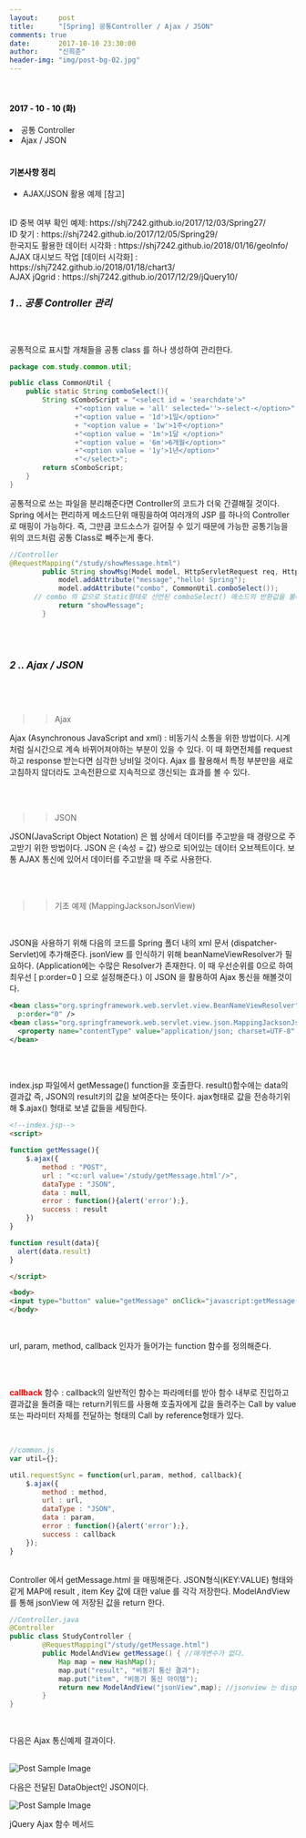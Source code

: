 ```yaml
---
layout:     post
title:      "[Spring] 공통Controller / Ajax / JSON"
comments: true
date:       2017-10-10 23:30:00
author:     "신희준"
header-img: "img/post-bg-02.jpg"
---
```


<head>
 <meta property="og:type" content="website">
 <meta property="og:title" content="스프링 (Spring) Controller , AJAX , JSON">
 <meta property="og:description" content="스프링 (Spring) Controller , AJAX , JSON">
 <meta property="og:url" content="http://shj7242.github.io/2017/10/10/Spring4/">

 <meta name="twitter:card" content="summary">
  <meta name="twitter:title" content="스프링 (Spring) Controller , AJAX , JSON">
  <meta name="twitter:description" content="스프링 (Spring) Controller , AJAX , JSON">
  <meta name="FACEBOOK:domain" content="http://shj7242.github.io/2017/10/10/Spring4/">
  <meta name="facebook:card" content="summary">
   <meta name="facebook:title" content="스프링 (Spring) Controller , AJAX , JSON">
   <meta name="facebook:description" content="스프링 (Spring) Controller , AJAX , JSON">
   <meta name="facebook:domain" content="http://shj7242.github.io/2017/10/10/Spring4/">


 </head>




<br>
<H4 style ="font-weight:bold; color : black">2017 - 10 - 10 (화)</H4>
<li>공통 Controller</li>

<li>Ajax / JSON</li>

<br>
<H4 style ="font-weight:bold; color:black;">기본사항 정리</H4>


* AJAX/JSON 활용 예제 [참고]

<br>
 ID 중복 여부 확인 예제: https://shj7242.github.io/2017/12/03/Spring27/
<br>
 ID 찾기 : https://shj7242.github.io/2017/12/05/Spring29/
<br>
 한국지도 활용한 데이터 시각화 : https://shj7242.github.io/2018/01/16/geoInfo/
<br>
 AJAX 대시보드 작업 [데이터 시각화] : https://shj7242.github.io/2018/01/18/chart3/
<br>
 AJAX jQgrid : https://shj7242.github.io/2017/12/29/jQuery10/

<br>

<h5 style = "font-size: 17px; font-weight : bold;">1 .. 공통 Controller 관리</h5>

<br>

<p>
공통적으로 표시할 개채들을 공통 class 를 하나 생성하여 관리한다.

</p>


~~~java
package com.study.common.util;

public class CommonUtil {
	public static String comboSelect(){
		String sComboScript = "<select id = 'searchdate'>"
				+"<option value = 'all' selected=''>-select-</option>"
				+"<option value = '1d'>1일</option>"
				+ "<option value = '1w'>1주</option>"
				+"<option value = '1m'>1달 </option>"
				+"<option value = '6m'>6개월</option>"
				+"<option value = '1y'>1년</option>"
				+"</select>";
		return sComboScript;
	}
}
~~~

<p>공통적으로 쓰는 파일을 분리해준다면 Controller의 코드가 더욱 간결해질 것이다. Spring 에서는 편리하게 메소드단위 매핑을하여 여러개의 JSP 를 하나의 Controller 로 매핑이 가능하다. 즉, 그만큼 코드소스가 길어질 수 있기 때문에 가능한 공통기능을 위의 코드처럼 공통 Class로 빼주는게 좋다.  </p>

~~~java
//Controller
@RequestMapping("/study/showMessage.html")
		public String showMsg(Model model, HttpServletRequest req, HttpServletResponse res) {
			model.addAttribute("message","hello! Spring");
			model.addAttribute("combo", CommonUtil.comboSelect());
      // combo 의 값으로 Static형태로 선언된 comboSelect() 메소드의 반환값을 불러온다. >> ComboBox 하나를 생성한다.
			return "showMessage";
		}
~~~

<br><br>
<h5 style = "font-size: 17px; font-weight : bold;">2 .. Ajax / JSON</h5>

<br><br>

>> Ajax

<p>Ajax (Asynchronous JavaScript and xml) : 비동기식 소통을 위한 방법이다. 시계처럼 실시간으로 계속 바뀌어져야하는 부분이 있을 수 있다. 이 때 화면전체를 request 하고 response 받는다면 심각한 낭비일 것이다. Ajax 를 활용해서 특정 부분만을 새로고침하지 않더라도 고속전환으로 지속적으로 갱신되는 효과를 볼 수 있다.</p>

<br><br>

>> JSON

<p>JSON(JavaScript Object Notation) 은 웹 상에서 데이터를 주고받을 때 경량으로 주고받기 위한 방법이다. JSON 은 {속성 = 값} 쌍으로 되어있는 데이터 오브젝트이다. 보통 AJAX 통신에 있어서 데이터를 주고받을 때 주로 사용한다.</p>

<br><br>

>> 기초 예제 (MappingJacksonJsonView)

<br>
<p>JSON을 사용하기 위해 다음의 코드를 Spring 폴더 내의 xml 문서 (dispatcher-Servlet)에 추가해준다. jsonView 를 인식하기 위해 beanNameViewResolver가 필요하다. (Application에는 수많은 Resolver가 존재한다. 이 때 우선순위를 0으로 하여 최우선 [ p:order=0 ] 으로 설정해준다.)  이 JSON 을 활용하여 Ajax 통신을 해볼것이다.</p>

~~~xml
<bean class="org.springframework.web.servlet.view.BeanNameViewResolver"
  p:order="0" />
<bean class="org.springframework.web.servlet.view.json.MappingJacksonJsonView" id="jsonView">
  <property name="contentType" value="application/json; charset=UTF-8" />
</bean>
~~~

<br><br>

<p>index.jsp 파일에서 getMessage() function을 호출한다. result()함수에는 data의 결과값 즉, JSON의 result키의 값을 보여준다는 뜻이다. ajax형태로 값을 전송하기위해 $.ajax() 형태로 보낼 값들을 세팅한다. </p>


~~~html
<!--index.jsp-->
<script>

function getMessage(){
	$.ajax({
		method : "POST",
		url : "<c:url value='/study/getMessage.html'/>",
		dataType : "JSON",
		data : null,
		error : function(){alert('error');},
		success : result
	})
}

function result(data){
  alert(data.result)
}

</script>

<body>
<input type="button" value="getMessage" onClick="javascript:getMessage()"/>
</body>
~~~

<br>
<p>url, param, method, callback 인자가 들어가는 function 함수를 정의해준다.    </p>
<br><br>
<p><b style="color:red;">callback</b> 함수 : callback의  일반적인 함수는 파라메터를 받아 함수 내부로 진입하고 결과값을 돌려줄 때는 return키워드를 사용해 호출자에게 값을 돌려주는 Call by value 또는 파라미터 자체를 전달하는 형태의 Call by reference형태가 있다.</p>
<br>

~~~JavaScript
//common.js
var util={};

util.requestSync = function(url,param, method, callback){
	$.ajax({
		method : method,
		url : url,
		dataType : "JSON",
		data : param,
		error : function(){alert('error');},
		success : callback
	});
}
~~~

<br>Controller 에서 getMessage.html 을 매핑해준다. JSON형식(KEY:VALUE) 형태와 같게 MAP에 result , item Key 값에 대한 value 를 각각 저장한다. ModelAndView 를 통해 jsonView 에 저장된 값을 return 한다. <br>

~~~java
//Controller.java
@Controller
public class StudyController {
		@RequestMapping("/study/getMessage.html")
		public ModelAndView getMessage() { //매개변수가 없다.
			Map map = new HashMap();
			map.put("result", "비동기 통신 결과");
			map.put("item", "비동기 통신 아이템");
			return new ModelAndView("jsonView",map); //jsonview 는 dispatche.xml 의 jsonview 를 가져옴.
		}
}
~~~


<br>
<p>다음은 Ajax 통신예제 결과이다.</p>

<br>
<img src="{{ site.baseurl }}/img/ajax.JPG" alt="Post Sample Image">


<p>다음은 전달된 DataObject인 JSON이다.</p>
<img src="{{ site.baseurl }}/img/json.JPG" alt="Post Sample Image">

<br>


<p><a src="https://www.w3schools.com/jquery/jquery_ref_ajax.asp">jQuery Ajax 함수 메서드</a></p>
